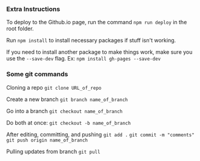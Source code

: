 ### Extra Instructions
To deploy to the Github.io page, run the command `npm run deploy` in the root folder.

Run `npm install` to install necessary packages if stuff isn't working.

If you need to install another package to make things work, make sure you use the `--save-dev` flag. Ex: `npm install gh-pages --save-dev`

### Some git commands

Cloning a repo
`git clone URL_of_repo`

Create a new branch
`git branch name_of_branch`

Go into a branch
`git checkout name_of_branch`

Do both at once:
`git checkout -b name_of_branch`

After editing, committing, and pushing
`git add .`
`git commit -m "comments"`
`git push origin name_of_branch`

Pulling updates from branch
`git pull`
